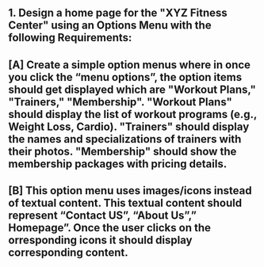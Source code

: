 ## 1. Design a home page for the "XYZ Fitness Center" using an Options Menu with the following Requirements: 
## [A] Create a simple option menus where in once you click the “menu options”, the option items should get displayed which are "Workout Plans," "Trainers," "Membership". "Workout Plans" should display the list of workout programs (e.g., Weight Loss, Cardio). "Trainers" should display the names and specializations of trainers with their photos. "Membership" should show the membership packages with pricing details. 
## [B] This option menu uses images/icons instead of textual content. This textual content should represent “Contact US”, “About Us”,” Homepage”. Once the user clicks on the orresponding icons it should display corresponding content.

